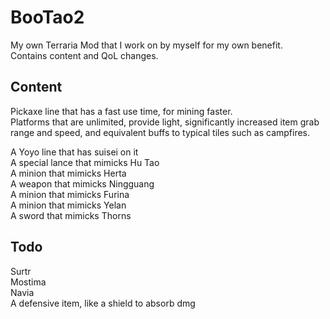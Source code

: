 # BooTao2
My own Terraria Mod that I work on by myself for my own benefit. \
Contains content and QoL changes.

## Content
Pickaxe line that has a fast use time, for mining faster.\
Platforms that are unlimited, provide light, significantly increased item grab range and speed, and equivalent buffs to typical tiles such as campfires.


A Yoyo line that has suisei on it\
A special lance that mimicks Hu Tao\
A minion that mimicks Herta\
A weapon that mimicks Ningguang\
A minion that mimicks Furina\
A minion that mimicks Yelan\
A sword that mimicks Thorns

## Todo
Surtr\
Mostima\
Navia\
A defensive item, like a shield to absorb dmg